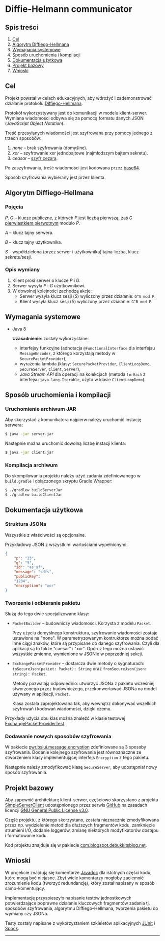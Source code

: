 # Diffie-Helmann communicator


## Spis treści
1. [Cel](#cel)
2. [Algorytm Diffiego-Hellmana](#algorytm-diffiego-hellmana)
3. [Wymagania systemowe](#wymagania-systemowe)
4. [Sposób uruchomienia i kompilacji](#sposób-uruchomienia-i-kompilacji)
5. [Dokumentacja użytkowa](#dokumentacja-użytkowa)
6. [Projekt bazowy](#projekt-bazowy)
7. [Wnioski](#wnioski)



## Cel

Projekt powstał w celach edukacyjnych, aby wdrożyć i zademonstrować działanie protokołu [Diffiego-Hellmana][Diffie–Hellman].

Protokół wykorzystywany jest do komunikacji w modelu klient-serwer.
Wymiana wiadomości odbywa się za pomocą formatu danych JSON (_JavaScript Object Notation_).  

Treść przesyłanych wiadomości jest szyfrowana przy pomocy jednego z trzech sposobów:
1. _none_ – brak szyfrowania (domyślne).
2. _xor_ – szyfrowanie xor jednobajtowe (najmłodszym bajtem sekretu).
3. _ceasar_ – [szyfr cezara][caesar].

Po zaszyfrowaniu, treść wiadomości jest kodowana przez [base64][].

Sposób szyfrowania wybierany jest przez klienta.


## Algorytm Diffiego-Hellmana

### Pojęcia

_P, G_ – klucze publiczne, z których _P_ jest liczbą pierwszą, zaś _G_ [pierwiastkiem pierwotnym][primitive root] modulo _P_.

_A_ – klucz tajny serwera.

_B_ – klucz tajny użytkownika.

_S_ – współdzielona (przez serwer i użytkownika) tajna liczba, klucz sekretu/sesji. 

### Opis wymiany 

1. Klient prosi serwer o klucze _P_ i _G_.
2. Serwer wysyła _P_ i _G_ użytkownikowi.
3. W dowolnej kolejności zachodzą akcje:
   - Serwer wysyła klucz sesji (_S_) wyliczony przez działanie: `G^A mod P`.
   - Klient wysyła klucz sesji (_S_) wyliczony przez działanie: `G^B mod P`. 



## Wymagania systemowe

- Java 8

   **Uzasadnienie**: zostały wykorzystane:
      
   - interfejsy funkcyjne (adnotacja `@FunctionalInterface` dla interfejsu `MessageEncoder`, 
   z którego korzystają metody w `SecurePacketProvider`),
   - wyrażenia lambda (klasy: `SecurePacketProvider`, `ClientLoopDemo`, `SecureServer`, `Client`, `Server`),
   - _Java Stream API_ dla operacji na kolekcjach (metoda `forEach` z interfejsu `java.lang.Iterable`, 
   użyto w klasie `ClientLoopDemo`).



## Sposób uruchomienia i kompilacji

### Uruchomienie archiwum JAR

Aby skorzystać z komunikatora najpierw należy uruchomić instację serwera:

```bash
$ java -jar server.jar
```

Następnie można uruchomić dowolną liczbę instacji klienta:

```bash
$ java -jar client.jar
```

### Kompilacja archiwum

Do skompilowania projektu należy użyć zadania zdefiniowanego w `build.gradle` i dołączonego skryptu Gradle Wrapper:

```bash
$ ./gradlew buildServerJar
$ ./gradlew buildClientJar
```



## Dokumentacja użytkowa

### Struktura JSONa

Wszystkie z właściwości są opcjonalne.

Przykładowy JSON z wszystkimi wartościami wypełnionymi:

```json
{
    "p": "23",
    "g": "5",
    "id": "as_sf",
    "message": "sdfs",
    "publicKey":
    "1234",
    "encryption": "xor" 
}
```

### Tworzenie i odbieranie pakietu

Służą do tego dwie specjalizowane klasy:

- `PacketBuilder` – budowniczy wiadomości. Korzysta z modelu `Packet`.
   
   Przy użyciu domyślnego konstruktura, szyfrowanie wiadomości zostaje
   ustawione na "none". W parametryzowanym kontruktorze można podać inne ciągi znaków, które są przypisane 
   do danego szyfrowania. Czyli dla aplikacji są to także "caesar" i "xor". Opórcz tego można ustawić wszystkie zmienne, 
   wymienione w JSONie w poprzedniej sekcji.
   
- `ExchangePacketProvider` – dostarcza dwie metody o sygnaturach: `toSecureJson(pakiet: Packet): String` 
   oraz `fromSecureJson(json: string): Packet`.
   
   Metody pozwalają odpowiednio: utworzyć JSONa z pakietu wcześniej stworzonego przez budowniczego,
   przekonwertować JSONa na model używany w aplikacji, `Packet`.
   
   Klasa została zaprojektowana tak, aby wewnątrz dokonywać wszelkich szyfrowań i kodowań wiadomości, dzięki czemu.

Przykłady użycia obu klas można znaleźć w klasie testowej [ExchangePacketProviderTest](src/test/java/pwr/bsiui/message/ExchangePacketProviderTest.java).



### Dodawanie nowych sposobów szyfrowania

W pakiecie [pwr.bsiui.message.encryption](src/main/java/pwr/bsiui/message/encryption) zdefiniowane są 3 sposoby szyfrowania. 
Dodanie kolejnego szyfrowania jest równoznaczne ze stworzeniem klasy implementującej interfejs `Encryption` z tego pakietu.

Następnie należy zmodyfikować klasę `SecureServer`, aby udostępniał nowy sposób szyfrowania.



## Projekt bazowy

Aby zapewnić architekturę klient-serwer, częściowo skorzystano z projektu [SimpleServerClient][]
udostępnionego przez serwis [GitHub][] na zasadach licencji [GNU General Public License v3.0][GPL-3.0].

Część projektu, z którego skorzystano, została nieznacznie zmodyfikowana przez np.
wydzielenie metod dla dłuższych fragmentów kodu, zamknięcie strumieni I/O, dodanie loggerów, 
zmianę niektórych modyfikatorów dostępu i formatowanie kodu. 

Kod projektu znajduje się w pakiecie [com.blogspot.debukkitsblog.net](src/main/java/com/blogspot/debukkitsblog/net).



## Wnioski

W projekcie znajdują się komentarze [Javadoc][] dla istotnych części kodu, które mogą być niejasne.
Zbyt wiele komentarzy mogłoby zaciemnić zrozumienie kodu (tworzyć redundancję), 
który został napisany w sposób samo-komentujący.

Implementację przyspieszyło napisanie testów jednostkowych potwierdzające poprawne działanie kluczowych fragmentów zadania
tj. sposobów szyfrowania, algorytmu Diffiego–Hellmana, tworzenia pakietu do wymiany czy JSONa.

Testy zostały napisane z wykorzystaniem szkieletów aplikacyjnych [JUnit][] i [Spock][].


----------

[Diffie–Hellman]: https://en.wikipedia.org/wiki/Diffie–Hellman_key_exchange
[caesar]: https://en.wikipedia.org/wiki/Caesar_cipher
[base64]: https://en.wikipedia.org/wiki/Base64
[primitive root]: https://en.wikipedia.org/wiki/Primitive_root_modulo_n
[SimpleServerClient]: https://github.com/DeBukkIt/SimpleServerClient
[GitHub]: https://github.com
[GPL-3.0]: https://github.com/DeBukkIt/SimpleServerClient/blob/master/LICENSE
[Javadoc]: https://en.wikipedia.org/wiki/Javadoc
[JUnit]: https://en.wikipedia.org/wiki/JUnit
[Spock]: https://en.wikipedia.org/wiki/Spock_(testing_framework)
